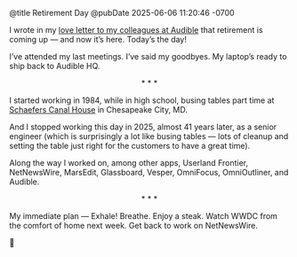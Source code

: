 @title Retirement Day
@pubDate 2025-06-06 11:20:46 -0700

I wrote in my [love letter to my colleagues at Audible](https://inessential.com/2025/05/23/love_letter.html) that retirement is coming up — and now it’s here. Today’s the day!

I’ve attended my last meetings. I’ve said my goodbyes. My laptop’s ready to ship back to Audible HQ. 

<p style="text-align:center">* * *</p>

I started working in 1984, while in high school, busing tables part time at [Schaefers Canal House](https://www.schaeferscanalhouse.com/) in Chesapeake City, MD.

And I stopped working this day in 2025, almost 41 years later, as a senior engineer (which is surprisingly a lot like busing tables — lots of cleanup and setting the table just right for the customers to have a great time).

Along the way I worked on, among other apps, Userland Frontier, NetNewsWire, MarsEdit, Glassboard, Vesper, OmniFocus, OmniOutliner, and Audible.

<p style="text-align:center">* * *</p>

My immediate plan — Exhale! Breathe. Enjoy a steak. Watch WWDC from the comfort of home next week. Get back to work on NetNewsWire.

🌲
